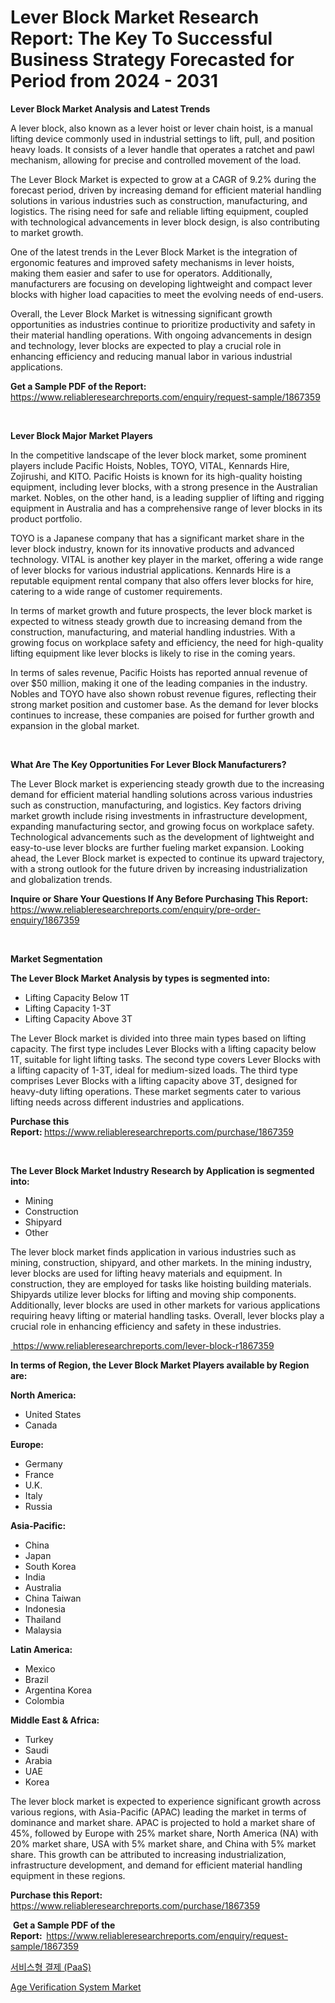 <p><h1>Lever Block Market Research Report: The Key To Successful Business Strategy Forecasted for Period from 2024 - 2031</h1></p><p><strong>Lever Block Market Analysis and Latest Trends</strong></p>
<p><p>A lever block, also known as a lever hoist or lever chain hoist, is a manual lifting device commonly used in industrial settings to lift, pull, and position heavy loads. It consists of a lever handle that operates a ratchet and pawl mechanism, allowing for precise and controlled movement of the load.</p><p>The Lever Block Market is expected to grow at a CAGR of 9.2% during the forecast period, driven by increasing demand for efficient material handling solutions in various industries such as construction, manufacturing, and logistics. The rising need for safe and reliable lifting equipment, coupled with technological advancements in lever block design, is also contributing to market growth.</p><p>One of the latest trends in the Lever Block Market is the integration of ergonomic features and improved safety mechanisms in lever hoists, making them easier and safer to use for operators. Additionally, manufacturers are focusing on developing lightweight and compact lever blocks with higher load capacities to meet the evolving needs of end-users.</p><p>Overall, the Lever Block Market is witnessing significant growth opportunities as industries continue to prioritize productivity and safety in their material handling operations. With ongoing advancements in design and technology, lever blocks are expected to play a crucial role in enhancing efficiency and reducing manual labor in various industrial applications.</p></p>
<p><strong>Get a Sample PDF of the Report:&nbsp;</strong> <a href="https://www.reliableresearchreports.com/enquiry/request-sample/1867359">https://www.reliableresearchreports.com/enquiry/request-sample/1867359</a></p>
<p>&nbsp;</p>
<p><strong>Lever Block Major Market Players</strong></p>
<p><p>In the competitive landscape of the lever block market, some prominent players include Pacific Hoists, Nobles, TOYO, VITAL, Kennards Hire, Zojirushi, and KITO. Pacific Hoists is known for its high-quality hoisting equipment, including lever blocks, with a strong presence in the Australian market. Nobles, on the other hand, is a leading supplier of lifting and rigging equipment in Australia and has a comprehensive range of lever blocks in its product portfolio.</p><p>TOYO is a Japanese company that has a significant market share in the lever block industry, known for its innovative products and advanced technology. VITAL is another key player in the market, offering a wide range of lever blocks for various industrial applications. Kennards Hire is a reputable equipment rental company that also offers lever blocks for hire, catering to a wide range of customer requirements.</p><p>In terms of market growth and future prospects, the lever block market is expected to witness steady growth due to increasing demand from the construction, manufacturing, and material handling industries. With a growing focus on workplace safety and efficiency, the need for high-quality lifting equipment like lever blocks is likely to rise in the coming years.</p><p>In terms of sales revenue, Pacific Hoists has reported annual revenue of over $50 million, making it one of the leading companies in the industry. Nobles and TOYO have also shown robust revenue figures, reflecting their strong market position and customer base. As the demand for lever blocks continues to increase, these companies are poised for further growth and expansion in the global market.</p></p>
<p>&nbsp;</p>
<p><strong>What Are The Key Opportunities For Lever Block Manufacturers?</strong></p>
<p><p>The Lever Block market is experiencing steady growth due to the increasing demand for efficient material handling solutions across various industries such as construction, manufacturing, and logistics. Key factors driving market growth include rising investments in infrastructure development, expanding manufacturing sector, and growing focus on workplace safety. Technological advancements such as the development of lightweight and easy-to-use lever blocks are further fueling market expansion. Looking ahead, the Lever Block market is expected to continue its upward trajectory, with a strong outlook for the future driven by increasing industrialization and globalization trends.</p></p>
<p><strong>Inquire or Share Your Questions If Any Before Purchasing This Report:</strong> <a href="https://www.reliableresearchreports.com/enquiry/pre-order-enquiry/1867359">https://www.reliableresearchreports.com/enquiry/pre-order-enquiry/1867359</a></p>
<p>&nbsp;</p>
<p><strong>Market Segmentation</strong></p>
<p><strong>The Lever Block Market Analysis by types is segmented into:</strong></p>
<p><ul><li>Lifting Capacity Below 1T</li><li>Lifting Capacity 1-3T</li><li>Lifting Capacity Above 3T</li></ul></p>
<p><p>The Lever Block market is divided into three main types based on lifting capacity. The first type includes Lever Blocks with a lifting capacity below 1T, suitable for light lifting tasks. The second type covers Lever Blocks with a lifting capacity of 1-3T, ideal for medium-sized loads. The third type comprises Lever Blocks with a lifting capacity above 3T, designed for heavy-duty lifting operations. These market segments cater to various lifting needs across different industries and applications.</p></p>
<p><strong>Purchase this Report:&nbsp;</strong><a href="https://www.reliableresearchreports.com/purchase/1867359">https://www.reliableresearchreports.com/purchase/1867359</a></p>
<p>&nbsp;</p>
<p><strong>The Lever Block Market Industry Research by Application is segmented into:</strong></p>
<p><ul><li>Mining</li><li>Construction</li><li>Shipyard</li><li>Other</li></ul></p>
<p><p>The lever block market finds application in various industries such as mining, construction, shipyard, and other markets. In the mining industry, lever blocks are used for lifting heavy materials and equipment. In construction, they are employed for tasks like hoisting building materials. Shipyards utilize lever blocks for lifting and moving ship components. Additionally, lever blocks are used in other markets for various applications requiring heavy lifting or material handling tasks. Overall, lever blocks play a crucial role in enhancing efficiency and safety in these industries.</p></p>
<p><a href="https://www.reliableresearchreports.com/lever-block-r1867359">&nbsp;https://www.reliableresearchreports.com/lever-block-r1867359</a></p>
<p><strong>In terms of Region, the Lever Block Market Players available by Region are:</strong></p>
<p>
    <p> <strong> North America: </strong>
        <ul>
            <li>United States</li>
            <li>Canada</li>
        </ul>
        </p> 
    <p> <strong> Europe: </strong>
        <ul>
            <li>Germany</li>
            <li>France</li>
            <li>U.K.</li>
            <li>Italy</li>
            <li>Russia</li>
        </ul>
        </p> 
    <p> <strong> Asia-Pacific: </strong>
        <ul>
            <li>China</li>
            <li>Japan</li>
            <li>South Korea</li>
            <li>India</li>
            <li>Australia</li>
            <li>China Taiwan</li>
            <li>Indonesia</li>
            <li>Thailand</li>
            <li>Malaysia</li>
        </ul>
        </p> 
    <p> <strong> Latin America: </strong>
        <ul>
            <li>Mexico</li>
            <li>Brazil</li>
            <li>Argentina Korea</li>
            <li>Colombia</li>
        </ul>
        </p> 
    <p> <strong> Middle East & Africa: </strong>
        <ul>
            <li>Turkey</li>
            <li>Saudi</li>
            <li>Arabia</li>
            <li>UAE</li>
            <li>Korea</li>
        </ul>
    </p>
    </p>
<p><p>The lever block market is expected to experience significant growth across various regions, with Asia-Pacific (APAC) leading the market in terms of dominance and market share. APAC is projected to hold a market share of 45%, followed by Europe with 25% market share, North America (NA) with 20% market share, USA with 5% market share, and China with 5% market share. This growth can be attributed to increasing industrialization, infrastructure development, and demand for efficient material handling equipment in these regions.</p></p>
<p><strong>Purchase this Report: </strong><a href="https://www.reliableresearchreports.com/purchase/1867359">https://www.reliableresearchreports.com/purchase/1867359</a></p>
<p>&nbsp;<strong>Get a Sample PDF of the Report:&nbsp;&nbsp;</strong><a href="https://www.reliableresearchreports.com/enquiry/request-sample/1867359">https://www.reliableresearchreports.com/enquiry/request-sample/1867359</a></p>
<p><strong></strong></p>
<p><p><a href="https://github.com/shade463/Market-Research-Report-List-1/blob/main/9213741168641.md">서비스형 결제 (PaaS)</a></p><p><a href="https://github.com/kathiaseamanalvaradovlprc2h/Market-Research-Report-List-3/blob/main/age-verification-system-market.md">Age Verification System Market</a></p></p>